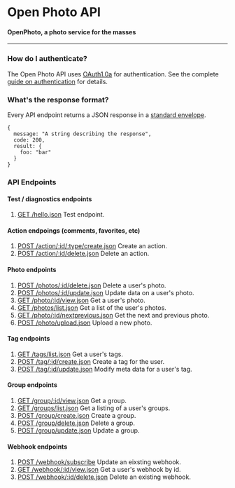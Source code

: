 Open Photo API
=======================
#### OpenPhoto, a photo service for the masses

----------------------------------------

### How do I authenticate?

The Open Photo API uses [OAuth1.0a][oauth1.0a] for authentication. See the complete [guide on authentication][authentication] for details.

### What's the response format?

Every API endpoint returns a JSON response in a [standard envelope][Envelope].

    {
      message: "A string describing the response",
      code: 200,
      result: {
        foo: "bar"
      }
    }

### API Endpoints

#### Test / diagnostics endpoints
1.  [GET /hello.json][GetHelloWorld]
    Test endpoint.

#### Action endpoings (comments, favorites, etc)
1.  [POST /action/:id/:type/create.json][PostActionCreate]
    Create an action.
1.  [POST /action/:id/delete.json][PostActionDelete]
    Delete an action.

#### Photo endpoints
1.  [POST /photos/:id/delete.json][PostPhotoDelete]
    Delete a user's photo.
1.  [POST /photos/:id/update.json][PostPhotoUpdate]
    Update data on a user's photo.
1.  [GET /photo/:id/view.json][GetPhoto]
    Get a user's photo.
1.  [GET /photos/list.json][GetPhotos]
    Get a list of the user's photos.
1.  [GET /photo/:id/nextprevious.json][GetPhotoNextPrevious]
    Get the next and previous photo.
1.  [POST /photo/upload.json][PostPhotoUpload]
    Upload a new photo.

#### Tag endpoints
1.  [GET /tags/list.json][GetTags]
    Get a user's tags.
1.  [POST /tag/:id/create.json][PostTagCreate]
    Create a tag for the user.
1.  [POST /tag/:id/update.json][PostTagUpdate]
    Modify meta data for a user's tag.

#### Group endpoints
1.  [GET /group/:id/view.json][GetGroup]
    Get a group.
1.  [GET /groups/list.json][GetGroups]
    Get a listing of a user's groups.
1.  [POST /group/create.json][PostGroupCreate]
    Create a group.
1.  [POST /group/delete.json][PostGroupDelete]
    Delete a group.
1.  [POST /group/update.json][PostGroupUpdate]
    Update a group.

#### Webhook endpoints
1.  [POST /webhook/subscribe][PostWebHookSubscribe]
    Update an eixsting webhook.
1.  [GET /webhook/:id/view.json][GetWebhook]
    Get a user's webhook by id.
1.  [POST /webhook/:id/delete.json][PostWebHookDelete]
    Delete an existing webhook.

[Envelope]: Envelope.markdown
[GetHelloWorld]: GetHelloWorld.markdown
[GetPhotos]: GetPhotos.markdown
[GetPhoto]: GetPhoto.markdown
[GetPhotoNextPrevious]: GetPhotoNextPrevious.markdown
[PostPhotoDelete]: PostPhotoDelete.markdown
[PostPhotoUpdate]: PostPhotoUpdate.markdown
[PostPhotoUpload]: PostPhotoUpload.markdown
[PostActionCreate]: PostActionCreate.markdown
[PostActionDelete]: PostActionDelete.markdown
[GetTags]: GetTags.markdown
[PostTagCreate]: PostTagCreate.markdown
[PostTagUpdate]: PostTagUpdate.markdown
[GetGroup]: GetGroup.markdown
[GetGroups]: GetGroups.markdown
[PostGroupCreate]: PostGroupCreate.markdown
[PostGroupUpdate]: PostGroupUpdate.markdown
[PostGroupDelete]: PostGroupDelete.markdown
[GetWebhook]: GetWebhook.markdown
[PostWebhookSubscribe]: PostWebHookSubscribe.markdown
[PostWebhookDelete]: PostWebhookDelete.markdown
[authentication]: Authentication.markdown
[oauth1.0a]: http://oauth.net/core/1.0a/
